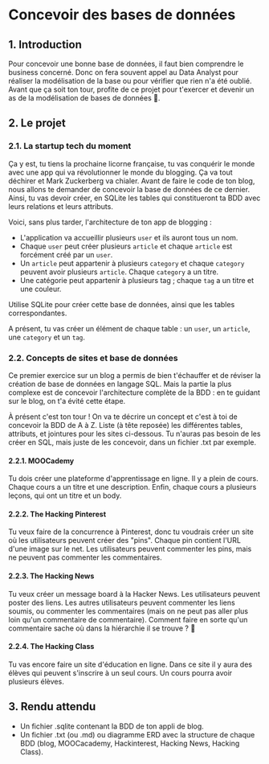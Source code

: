 # Concevoir des bases de données

## 1. Introduction
Pour concevoir une bonne base de données, il faut bien comprendre le business concerné. Donc on fera souvent appel au Data Analyst pour réaliser la modélisation de la base ou pour vérifier que rien n'a été oublié. Avant que ça soit ton tour, profite de ce projet pour t'exercer et devenir un as de la modélisation de bases de données 🦁.

## 2. Le projet
### 2.1. La startup tech du moment
Ça y est, tu tiens la prochaine licorne française, tu vas conquérir le monde avec une app qui va révolutionner le monde du blogging. Ça va tout déchirer et Mark Zuckerberg va chialer. Avant de faire le code de ton blog, nous allons te demander de concevoir la base de données de ce dernier. Ainsi, tu vas devoir créer, en SQLite les tables qui constitueront ta BDD avec leurs relations et leurs attributs.

Voici, sans plus tarder, l'architecture de ton app de blogging :

- L'application va accueillir plusieurs `user` et ils auront tous un nom.
- Chaque `user` peut créer plusieurs `article` et chaque `article` est forcément créé par un `user`.
- Un `article` peut appartenir à plusieurs `category` et chaque `category` peuvent avoir plusieurs `article`. Chaque `category` a un titre.
- Une catégorie peut appartenir à plusieurs tag ; chaque `tag` a un titre et une couleur.

Utilise SQLite pour créer cette base de données, ainsi que les tables correspondantes.

A présent, tu vas créer un élément de chaque table : un `user`, un `article`, une `category` et un `tag`.

### 2.2. Concepts de sites et base de données
Ce premier exercice sur un blog a permis de bien t'échauffer et de réviser la création de base de données en langage SQL. Mais la partie la plus complexe est de concevoir l'architecture complète de la BDD : en te guidant sur le blog, on t'a évité cette étape.

À présent c'est ton tour ! On va te décrire un concept et c'est à toi de concevoir la BDD de A à Z. Liste (à tête reposée) les différentes tables, attributs, et jointures pour les sites ci-dessous. Tu n'auras pas besoin de les créer en SQL, mais juste de les concevoir, dans un fichier .txt par exemple.

#### 2.2.1. MOOCademy
Tu dois créer une plateforme d'apprentissage en ligne. Il y a plein de cours. Chaque cours a un titre et une description. Enfin, chaque cours a plusieurs leçons, qui ont un titre et un body.

#### 2.2.2. The Hacking Pinterest
Tu veux faire de la concurrence à Pinterest, donc tu voudrais créer un site où les utilisateurs peuvent créer des "pins". Chaque pin contient l'URL d'une image sur le net. Les utilisateurs peuvent commenter les pins, mais ne peuvent pas commenter les commentaires.

#### 2.2.3. The Hacking News
Tu veux créer un message board à la Hacker News. Les utilisateurs peuvent poster des liens. Les autres utilisateurs peuvent commenter les liens soumis, ou commenter les commentaires (mais on ne peut pas aller plus loin qu'un commentaire de commentaire). Comment faire en sorte qu'un commentaire sache où dans la hiérarchie il se trouve ? 🤔

#### 2.2.4. The Hacking Class
Tu vas encore faire un site d'éducation en ligne. Dans ce site il y aura des élèves qui peuvent s'inscrire à un seul cours. Un cours pourra avoir plusieurs élèves.

## 3. Rendu attendu
- Un fichier .sqlite contenant la BDD de ton appli de blog.
- Un fichier .txt (ou .md) ou diagramme ERD avec la structure de chaque BDD (blog, MOOCacademy, Hackinterest, Hacking News, Hacking Class).
